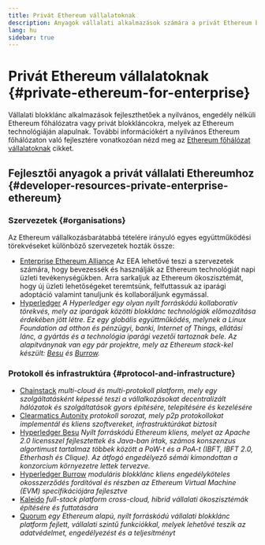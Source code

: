 ```yaml
---
title: Privát Ethereum vállalatoknak
description: Anyagok vállalati alkalmazások számára a privát Ethereum blokkláncokon.
lang: hu
sidebar: true
---
```


# Privát Ethereum vállalatoknak {#private-ethereum-for-enterprise}

Vállalati blokklánc alkalmazások fejleszthetőek a nyilvános, engedély nélküli Ethereum főhálózatra vagy privát blokkláncokra, melyek az Ethereum technológiáján alapulnak. További információkért a nyilvános Ethereum főhálózaton való fejlesztére vonatkozóan nézd meg az [Ethereum főhálózat vállalatoknak](/enterprise/) cikket.

## Fejlesztői anyagok a privát vállalati Ethereumhoz {#developer-resources-private-enterprise-ethereum}

### Szervezetek {#organisations}

Az Ethereum vállalkozásbarátabbá tételére irányuló egyes együttműködési törekvéseket különböző szervezetek hozták össze:

- [Enterprise Ethereum Alliance](https://entethalliance.org/) Az EEA lehetővé teszi a szervezetek számára, hogy bevezessék és használják az Ethereum technológiát napi üzleti tevékenységükben. Arra sarkaljuk az Ethereum ökoszisztémát, hogy új üzleti lehetőségeket teremtsünk, felfuttassuk az iparági adoptáció valamint tanuljunk és kollaboráljunk egymással.
- [Hyperledger](https://hyperledger.org) _A Hyperledger egy olyan nyílt forráskódú kollaboratív törekvés, mely az iparágak közötti blokklánc technológiák előmozdítása érdekében jött létre. Ez egy globális együttműködés, melynek a Linux Foundation ad otthon és pénzügyi, banki, Internet of Things, ellátási lánc, a gyártás és a technológia iparági vezetői tartoznak bele. Az alapítványnak van egy pár projektre, mely az Ethereum stack-kel készült: [Besu](https://www.hyperledger.org/use/besu) és [Burrow](https://www.hyperledger.org/projects/hyperledger-burrow)._

### Protokoll és infrastruktúra {#protocol-and-infrastructure}

- [Chainstack](https://chainstack.com/) _multi-cloud és multi-protokoll platform, mely egy szolgáltatásként képessé teszi a vállalkozásokat decentralizált hálózatok és szolgáltatások gyors építésére, telepítésére és kezelésére_
- [Clearmatics Autonity](https://www.clearmatics.com/about/) _protokoll sorozat, mely p2p protokollokat implementál és kliens szoftvereket, infrastruktúrákat biztosít_
- [Hyperledger Besu](https://www.hyperledger.org/use/besu) _Nyílt forráskódú Ethereum kliens, melyet az Apache 2.0 licensszel fejlesztettek és Java-ban írtak, számos konszenzus algortimust tartalmaz többek között a PoW-t és a PoA-t (IBFT, IBFT 2.0, Etherhash és Clique). Az átfogó engedélyező sémái kimondottan a konzorcium környezetre lettek tervezve._
- [Hyperledger Burrow](https://www.hyperledger.org/projects/hyperledger-burrow) _moduláris blokklánc kliens engedélyköteles okosszerződés fordítóval és részben az Ethereum Virtual Machine (EVM) specifikációjára fejlesztve_
- [Kaleido](https://kaleido.io/) _full-stack platform cross-cloud, hibrid vállalati ökoszisztémák építésére és futtatására_
- [Quorum](https://consensys.net/quorum/) _egy Ethereum alapú, nyílt forráskódú vállalati blokklánc platform fejlett, vállalati szintű funkciókkal, melyek lehetővé teszik az adatvédelmet, engedélyezést és a teljesítményt_
